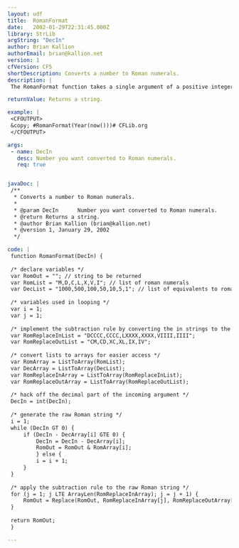 ```yaml
---
layout: udf
title:  RomanFormat
date:   2002-01-29T22:31:45.000Z
library: StrLib
argString: "DecIn"
author: Brian Kallion
authorEmail: brian@kallion.net
version: 1
cfVersion: CF5
shortDescription: Converts a number to Roman numerals.
description: |
 The RomanFormat function takes a single argument of a positive integer (decimals are truncated, negative numbers will return an empty string, and un-convertable strings will create an error) and returns a string containing the Roman numeral equivalent of the supplied argument.

returnValue: Returns a string.

example: |
 <CFOUTPUT>
 &copy; #RomanFormat(Year(now()))# CFLib.org
 </CFOUTPUT>

args:
 - name: DecIn
   desc: Number you want converted to Roman numerals.
   req: true


javaDoc: |
 /**
  * Converts a number to Roman numerals.
  * 
  * @param DecIn      Number you want converted to Roman numerals. 
  * @return Returns a string. 
  * @author Brian Kallion (brian@kallion.net) 
  * @version 1, January 29, 2002 
  */

code: |
 function RomanFormat(DecIn) {
 
 /* declare variables */
 var RomOut = ""; // string to be returned
 var RomList = "M,D,C,L,X,V,I"; // list of roman numerals
 var DecList = "1000,500,100,50,10,5,1"; // list of equivalents to roman numerals
 
 /* variables used in looping */
 var i = 1;
 var j = 1; 
 
 /* implement the subtraction rule by converting the in strings to the out strings later */
 var RomReplaceInList = "DCCCC,CCCC,LXXXX,XXXX,VIIII,IIII";
 var RomReplaceOutList = "CM,CD,XC,XL,IX,IV";
 
 /* convert lists to arrays for easier access */
 var RomArray = ListToArray(RomList);
 var DecArray = ListToArray(DecList);
 var RomReplaceInArray = ListToArray(RomReplaceInList);
 var RomReplaceOutArray = ListToArray(RomReplaceOutList);
 
 /* hack off the decimal part of the incoming argument */
 DecIn = int(DecIn);
 
 /* generate the raw Roman string */
 i = 1;
 while (DecIn GT 0) {
     if (DecIn - DecArray[i] GTE 0) {
         DecIn = DecIn - DecArray[i];
         RomOut = RomOut & RomArray[i];
         } else {
         i = i + 1;
     }
 }
 
 /* apply the subtraction rule to the raw Roman string */
 for (j = 1; j LTE ArrayLen(RomReplaceInArray); j = j + 1) {
     RomOut = Replace(RomOut, RomReplaceInArray[j], RomReplaceOutArray[j]);
 }
 
 return RomOut;
 }

---
```


